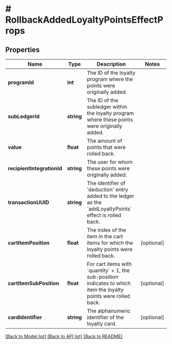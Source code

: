 # # RollbackAddedLoyaltyPointsEffectProps

## Properties

Name | Type | Description | Notes
------------ | ------------- | ------------- | -------------
**programId** | **int** | The ID of the loyalty program where the points were originally added. | 
**subLedgerId** | **string** | The ID of the subledger within the loyalty program where these points were originally added. | 
**value** | **float** | The amount of points that were rolled back. | 
**recipientIntegrationId** | **string** | The user for whom these points were originally added. | 
**transactionUUID** | **string** | The identifier of &#39;deduction&#39; entry added to the ledger as the &#x60;addLoyaltyPoints&#x60; effect is rolled back. | 
**cartItemPosition** | **float** | The index of the item in the cart items for which the loyalty points were rolled back. | [optional] 
**cartItemSubPosition** | **float** | For cart items with &#x60;quantity&#x60; &gt; 1, the sub-position indicates to which item the loyalty points were rolled back. | [optional] 
**cardIdentifier** | **string** | The alphanumeric identifier of the loyalty card. | [optional] 

[[Back to Model list]](../../README.md#documentation-for-models) [[Back to API list]](../../README.md#documentation-for-api-endpoints) [[Back to README]](../../README.md)


